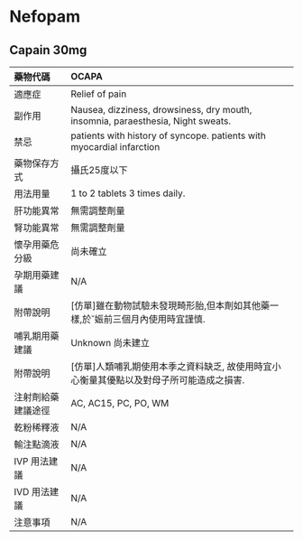 # Nefopam

## Capain 30mg

| 藥物代碼 | OCAPA |
| :--- | :--- |
| 適應症 | Relief of pain |
| 副作用 | Nausea, dizziness, drowsiness, dry mouth, insomnia, paraesthesia, Night sweats. |
| 禁忌 | patients with history of syncope. patients with myocardial infarction |
| 藥物保存方式 | 攝氏25度以下 |
| 用法用量 | 1 to 2 tablets 3 times daily. |
| 肝功能異常 | 無需調整劑量 |
| 腎功能異常 | 無需調整劑量 |
| 懷孕用藥危分級 | 尚未確立 |
| 孕期用藥建議 | N/A |
| 附帶說明 | \[仿單\]雖在動物試驗未發現畸形胎,但本劑如其他藥一樣,於娠前三個月內使用時宜謹慎. |
| 哺乳期用藥建議 | Unknown 尚未建立 |
| 附帶說明 | \[仿單\]人類哺乳期使用本季之資料缺乏, 故使用時宜小心衡量其優點以及對母子所可能造成之損害. |
| 注射劑給藥建議途徑 | AC, AC15, PC, PO, WM |
| 乾粉稀釋液 | N/A |
| 輸注點滴液 | N/A |
| IVP 用法建議 | N/A |
| IVD 用法建議 | N/A |
| 注意事項 | N/A |

